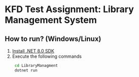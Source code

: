 # KFD Test Assignment: Library Management System

## How to run? (Windows/Linux)

1. [Install .NET 8.0 SDK](https://dotnet.microsoft.com/en-us/download/dotnet/8.0)
2. Execute the following commands
   ```bash
    cd LibraryManagment
    dotnet run
   ```
